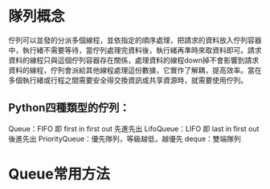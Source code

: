 # 隊列概念
佇列可以並發的分派多個線程，並依指定的順序處理，把請求的資料放入佇列容器中，執行緒不需要等待，當佇列處理完資料後，執行緒再準時來取資料即可。請求資料的線程只與這個佇列容器存在關係，處理資料的線程down掉不會影響到請求資料的線程，佇列會派給其他線程處理這份數據，它實作了解耦，提高效率。當在多個執行緒或行程之間需要安全得交換資訊或共享資源時，就需要使用佇列。

## Python四種類型的佇列：

Queue：FIFO 即 first in first out 先進先出
LifoQueue：LIFO 即 last in first out 後進先出
PriorityQueue：優先隊列，等級越低，越優先
deque：雙端隊列

# Queue常用方法
